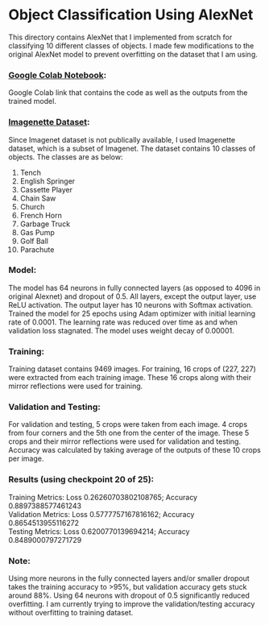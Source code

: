 # Object Classification Using AlexNet

This directory contains AlexNet that I implemented from scratch for classifying 10 different classes of objects. I made few modifications to the original AlexNet model to prevent overfitting on the dataset that I am using.

### [Google Colab Notebook](https://colab.research.google.com/drive/1WTPqnMhtksuRtFHIKObAgOBVREBihGs5?usp=sharing): 
Google Colab link that contains the code as well as the outputs from the trained model.

### [Imagenette Dataset](https://github.com/fastai/imagenette): 
Since Imagenet dataset is not publically available, I used Imagenette dataset, which is a subset of Imagenet. The dataset contains 10 classes of objects. The classes are as below:
1) Tench
2) English Springer
3) Cassette Player
4) Chain Saw
5) Church
6) French Horn
7) Garbage Truck
8) Gas Pump
9) Golf Ball
10) Parachute


### Model:
The model has 64 neurons in fully connected layers (as opposed to 4096 in original Alexnet) and dropout of 0.5. All layers, except the output layer, use ReLU activation. The output layer has 10 neurons with Softmax activation.
Trained the model for 25 epochs using Adam optimizer with initial learning rate of 0.0001. The learning rate was reduced over time as and when validation loss stagnated. The model uses weight decay of 0.00001.


### Training:
Training dataset contains 9469 images. For training, 16 crops of (227, 227) were extracted from each training image. These 16 crops along with their mirror reflections were used for training.


### Validation and Testing:
For validation and testing, 5 crops were taken from each image. 4 crops from four corners and the 5th one from the center of the image. These 5 crops and their mirror reflections were used for validation and testing. Accuracy was calculated by taking average of the outputs of these 10 crops per image.


### Results (using checkpoint 20 of 25): <br/>
Training Metrics: Loss 0.26260703802108765; Accuracy 0.8897388577461243 <br/>
Validation Metrics: Loss 0.5777757167816162; Accuracy 0.8654513955116272 <br/>
Testing Metrics: Loss 0.6200770139694214; Accuracy 0.8489000797271729 <br/>

### Note:
Using more neurons in the fully connected layers and/or smaller dropout takes the training accuracy to >95%, but validation accuracy gets stuck around 88%. Using 64 neurons with dropout of 0.5 significantly reduced overfitting. 
I am currently trying to improve the validation/testing accuracy without overfitting to training dataset.
